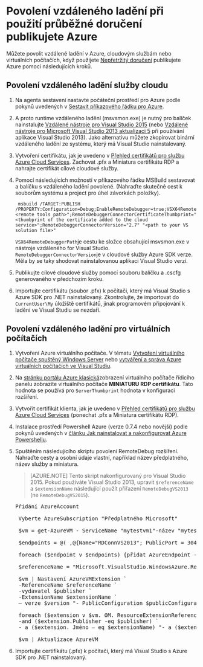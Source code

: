 <properties
    pageTitle="Povolení vzdáleného ladění s nepřetržitý doručení | Microsoft Azure"
    description="Zjistěte, jak povolit vzdálené ladění při instalaci Azure pomocí nepřetržitý doručení"
    services="cloud-services"
    documentationCenter=".net"
    authors="TomArcher"
    manager="douge"
    editor=""/>

<tags
    ms.service="cloud-services"
    ms.workload="infrastructure-services"
    ms.tgt_pltfrm="vm-multiple"
    ms.devlang="dotnet"
    ms.topic="article"
    ms.date="08/15/2016"
    ms.author="tarcher"/>

# <a name="enable-remote-debugging-when-using-continuous-delivery-to-publish-to-azure"></a>Povolení vzdáleného ladění při použití průběžné doručení publikujete Azure

Můžete povolit vzdálené ladění v Azure, cloudovým službám nebo virtuálních počítačích, když použijete [Nepřetržitý doručení](cloud-services-dotnet-continuous-delivery.md) publikujete Azure pomocí následujících kroků.

## <a name="enabling-remote-debugging-for-cloud-services"></a>Povolení vzdáleného ladění služby cloudu

1. Na agenta sestavení nastavte počáteční prostředí pro Azure podle pokynů uvedených v [Sestavit příkazového řádku pro Azure](http://msdn.microsoft.com/library/hh535755.aspx).
2. A proto runtime vzdáleného ladění (msvsmon.exe) je nutný pro balíček nainstalujte [Vzdálené nástroje pro Visual Studio 2015](http://www.microsoft.com/en-us/download/details.aspx?id=48155) (nebo [Vzdálené nástroje pro Microsoft Visual Studio 2013 aktualizaci 5](https://www.microsoft.com/en-us/download/details.aspx?id=48156) při používání aplikace Visual Studio 2013). Jako alternativu můžete zkopírovat binární vzdáleného ladění ze systému, který má Visual Studio nainstalovaný.
3. Vytvoření certifikátu, jak je uvedeno v [Přehled certifikátů pro službu Azure Cloud Services](cloud-services-certs-create.md). Zachovat .pfx a Miniatura certifikátu RDP a nahrajte certifikát cílové cloudové služby.
4. Pomocí následujících možností v příkazového řádku MSBuild sestavovat a balíčku s vzdáleného ladění povolené. (Nahraďte skutečné cest k souborům systému a project pro úhel závorkách položky).

        msbuild /TARGET:PUBLISH /PROPERTY:Configuration=Debug;EnableRemoteDebugger=true;VSX64RemoteDebuggerPath="<remote tools path>";RemoteDebuggerConnectorCertificateThumbprint="<thumbprint of the certificate added to the cloud service>";RemoteDebuggerConnectorVersion="2.7" "<path to your VS solution file>"

    `VSX64RemoteDebuggerPath`je cestu ke složce obsahující msvsmon.exe v nástroje vzdáleného for Visual Studio.
    `RemoteDebuggerConnectorVersion`je v cloudové služby Azure SDK verze. Měla by se taky shodovat nainstalovanou aplikaci Visual Studio verzi.

5. Publikujte cílové cloudové služby pomocí souboru balíčku a .cscfg generovaného v předchozím kroku.
6. Importujte certifikátu (soubor .pfx) k počítači, který má Visual Studio s Azure SDK pro .NET nainstalovaný. Zkontrolujte, že importovat do `CurrentUser\My` úložiště certifikátů, jinak programovém připojování k ladění ve Visual Studiu se nezdaří.

## <a name="enabling-remote-debugging-for-virtual-machines"></a>Povolení vzdáleného ladění pro virtuálních počítačích

1. Vytvoření Azure virtuálního počítače. V tématu [Vytvoření virtuálního počítače spuštěný Windows Server](../virtual-machines/virtual-machines-windows-hero-tutorial.md) nebo [vytváření a správa Azure virtuálních počítačích ve Visual Studiu](../virtual-machines/virtual-machines-windows-classic-manage-visual-studio.md).
2. Na [stránku portálu Azure klasická](http://go.microsoft.com/fwlink/p/?LinkID=269851)zobrazení virtuálního počítače řídicího panelu zobrazíte virtuálního počítače **MINIATURU RDP certifikátu**. Tato hodnota se používá pro `ServerThumbprint` hodnota v konfiguraci rozšíření.
3. Vytvořit certifikát klienta, jak je uvedeno v [Přehled certifikátů pro službu Azure Cloud Services](cloud-services-certs-create.md) (ponechat .pfx a Miniatura certifikátu RDP).
4. Instalace prostředí Powershell Azure (verze 0.7.4 nebo novější) podle pokynů uvedených v [článku Jak nainstalovat a nakonfigurovat Azure Powershellu](../powershell-install-configure.md).
5. Spuštěním následujícího skriptu povolení RemoteDebug rozšíření. Nahraďte cesty a osobní údaje vlastní, například název předplatného, název služby a miniatura.

    >[AZURE.NOTE] Tento skript nakonfigurovaný pro Visual Studio 2015. Pokud používáte Visual Studio 2013, upravit `$referenceName` a `$extensionName` následující použít přiřazení `RemoteDebugVS2013` (ne `RemoteDebugVS2015`).

    <pre>
   Přidání AzureAccount

    Vyberte AzureSubscription "Předplatného Microsoft"

    $vm = get-AzureVM - ServiceName "mytestvm1"-název "mytestvm1"

    $endpoints = @( ,@{Name="RDConnVS2013"; PublicPort = 30400; PrivatePort = 30398} ,@{Name="RDFwdrVS2013"; PublicPort = 31400; PrivatePort = 31398})  

    foreach ($endpoint v $endpoints) {přidat AzureEndpoint - OM $vm – název $endpoint. Name - protokolu tcp - PublicPort $endpoint. PublicPort - Místní_port $endpoint. PrivatePort}

    $referenceName = "Microsoft.VisualStudio.WindowsAzure.RemoteDebug.RemoteDebugVS2015" $publisher = "Microsoft.VisualStudio.WindowsAzure.RemoteDebug" $extensionName = "RemoteDebugVS2015" $version = "1.*" $publicConfiguration = "<PublicConfig>< Connector.Enabled > true < /Connector.Enabled ><ClientThumbprint>56D7D1B25B472268E332F7FC0C87286458BFB6B2</ClientThumbprint><ServerThumbprint>E7DCB00CB916C468CC3228261D6E4EE45C8ED3C6</ServerThumbprint><ConnectorPort>30398</ConnectorPort><ForwarderPort>31398</ForwarderPort></PublicConfig>"

    $vm | Nastavení AzureVMExtension `
    -ReferenceName $referenceName ` 
    -vydavatel $publisher `
    -ExtensionName $extensionName ` 
    – verze $version "- PublicConfiguration $publicConfiguration

    foreach ($extension v $vm. OM. ResourceExtensionReferences) {Pokud (($extension. Název_odkazu - eq $referenceName) `
    -and ($extension.Publisher -eq $publisher) ` 
    - a ($extension. Jméno – eq $extensionName) "- a ($extension. Verze - eq $version)) {$extension. ResourceExtensionParameterValues [0]. Klíč = konec "config.txt"}}

    $vm | Aktualizace AzureVM </pre>

6. Importujte certifikátu (.pfx) k počítači, který má Visual Studio s Azure SDK pro .NET nainstalovaný.
